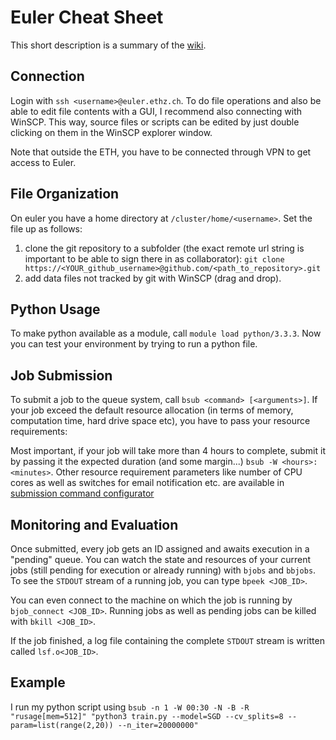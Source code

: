 Euler Cheat Sheet
=================

This short description is a summary of the [wiki](https://scicomp.ethz.ch/wiki/Getting_started_with_clusters).


Connection
----------

Login with `ssh <username>@euler.ethz.ch`.
To do file operations and also be able to edit file contents with a GUI, I recommend also connecting with WinSCP.
This way, source files or scripts can be edited by just double clicking on them in the WinSCP explorer window.

Note that outside the ETH, you have to be connected through VPN to get access to Euler.


File Organization
-----------------

On euler you have a home directory at `/cluster/home/<username>`. Set the file up as follows:

1. clone the git repository to a subfolder (the exact remote url string is important to be able to sign there in as collaborator):
   `git clone https://<YOUR_github_username>@github.com/<path_to_repository>.git`
2. add data files not tracked by git with WinSCP (drag and drop).


Python Usage
------------

To make python available as a module, call `module load python/3.3.3`.
Now you can test your environment by trying to run a python file.


Job Submission
--------------

To submit a job to the queue system, call `bsub <command> [<arguments>]`. If your job exceed the default resource allocation (in terms of memory, computation time, hard drive space etc), you have to pass your resource requirements:

Most important, if your job will take more than 4 hours to complete, submit it by passing it the expected duration (and some margin...) `bsub -W <hours>:<minutes>`. Other resource requirement parameters like number of CPU cores as well as switches for email notification etc. are available in [submission command configurator](https://scicomp.ethz.ch/lsf_submission_line_advisor/)


Monitoring and Evaluation
-------------------------

Once submitted, every job gets an ID assigned and awaits execution in a "pending" queue.
You can watch the state and resources of your current jobs (still pending for execution or already running) with `bjobs` and `bbjobs`.
To see the `STDOUT` stream of a running job, you can type `bpeek <JOB_ID>`.

You can even connect to the machine on which the job is running by `bjob_connect <JOB_ID>`.
Running jobs as well as pending jobs can be killed with `bkill <JOB_ID>`.

If the job finished, a log file containing the complete `STDOUT` stream is written called `lsf.o<JOB_ID>`.


Example
-------

I run my python script using
`bsub -n 1 -W 00:30 -N -B -R "rusage[mem=512]" "python3 train.py --model=SGD --cv_splits=8 --param=list(range(2,20)) --n_iter=20000000"`
